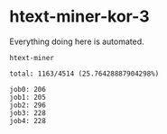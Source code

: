 # htext-miner-kor-3

Everything doing here is automated.

```
htext-miner

total: 1163/4514 (25.76428887904298%)

job0: 206
job1: 205
job2: 296
job3: 228
job4: 228
```